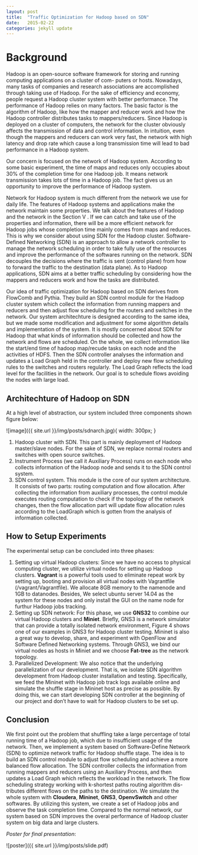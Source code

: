 ```yaml
---
layout: post
title:  "Traffic Optimization for Hadoop based on SDN"
date:   2015-02-22
categories: jekyll update
---
```


# Background

Hadoop is an open-source software framework for storing and running computing
applications on a cluster of com- puters or hosts. Nowadays, many tasks of
companies and research associations are accomplished through taking use of
Hadoop. For the sake of efficiency and economy, people request a Hadoop cluster
system with better performance. The performance of Hadoop relies on many factors.
The basic factor is the algorithm of Hadoop, like how the mapper and reducer
work and how the Hadoop controller distributes tasks to mappers/reducers.
Since Hadoop is deployed on a cluster of computers, the network for the cluster
obviously affects the transmission of data and control information. In intuition,
even though the mappers and reducers can work very fast, the network with high
latency and drop rate which cause a long transmission time will lead to bad
performance in a Hadoop system.

Our concern is focused on the network of Hadoop system. According to some basic
experiment, the time of maps and reduces only occupies about 30% of the
completion time for one Hadoop job. It means network transmission takes lots of
time in a Hadoop job. The fact gives us an opportunity to improve the
performance of Hadoop system.

Network for Hadoop system is much different from the network we use for daily
life. The features of Hadoop systems and applications make the network maintain
some properties. We talk about the features of Hadoop and the network in the
Section V . If we can catch and take use of the properties and information,
there will be a more efficient network for Hadoop jobs whose completion time
mainly comes from maps and reduces. This is why we consider about using SDN for
the Hadoop cluster. Software-Defined Networking (SDN) is an approach to allow a
network controller to manage the network scheduling in order to take fully use
of the resources and improve the performance of the softwares running on the
network. SDN decouples the decisions where the traffic is sent (control plane)
from how to forward the traffic to the destination (data plane). As to Hadoop
applications, SDN aims at a better traffic scheduling by considering how the
mappers and reducers work and how the tasks are distributed.

Our idea of traffic optimization for Hadoop based on SDN derives from FlowComb
and Pythia. They build an SDN control module for the Hadoop cluster system which
collect the information from running mappers and reducers and then adjust flow
scheduling for the routers and switches in the network. Our system architechture
is designed according to the same idea, but we made some modification and
adjustment for some algorithm details and implementation of the system. It is
mostly concerned about SDN for Hadoop that what kinds of information should be
collected and how the network and flows are scheduled. On the whole, we collect
information like the start/end time of hadoop map/recude tasks on each node and
the activities of HDFS. Then the SDN controller analyses the information and
updates a Load Graph held in the controller and deploy new flow scheduling rules
to the switches and routers regularly. The Load Graph reflects the load level
for the facilities in the network. Our goal is to schedule flows avoiding the
nodes with large load.

## Architechture of Hadoop on SDN

At a high level of abstraction, our system included three components shown figure
below:

![image]({{ site.url }}/img/posts/sdnarch.jpg){ width: 300px; }

1. Hadoop cluster with SDN. This part is mainly deployment of Hadoop
master/slave nodes. For the sake of SDN, we replace normal routers and switches
with open source switches.
2. Instrument Process (we call it Auxiliary Process) runs on each node who
collects information of the Hadoop node and sends it to the SDN control system.
3. SDN control system. This module is the core of our system architecture. It
consists of two parts: routing computation and flow allocation. After
collecting the information from auxiliary processes, the control module executes
routing computation to check if the topology of the network changes, then the
flow allocation part will update flow allocation rules according to the
LoadGraph which is gotten from the analysis of information collected.

## How to Setup Experiments

The experimental setup can be concluded into three phases:
1. Setting up virtual Hadoop clusters: Since we have no access to physical
computing cluster, we utilize virtual nodes for setting up Hadoop clusters.
**Vagrant** is a powerful tools used to eliminate repeat work by setting up,
booting and provision all virtual nodes with Vagrantfile
(/vagrant/Vagrantfile). We allocate 8GB memory to the namenode and 1GB to
datanodes. Besides, We select ubuntu server 14.04 as the system for these nodes
and only install the GUI on the name node for furthur Hadoop jobs tracking.
2. Setting up SDN network: For this phase, we use **GNS32** to combine our virtual
Hadoop clusters and **Miniet**. Briefly, GNS3 is a network simulator that can
provide a totally isolated network environment, Figure 4 shows one of our
examples in GNS3 for Hadoop cluster testing. Mininet is also a great way to
develop, share, and experiment with OpenFlow and Software Defined Networking
systems. Through GNS3, we bind our virtual nodes as hosts in Miniet and we
choose **Fat-tree** as the network topology.
3. Parallelized Development: We also notice that the underlying parallelization
of our development. That is, we isolate SDN algorithm development from Hadoop
cluster installation and testing. Specifically, we feed the Mininet with Hadoop
job track logs available online and simulate the shuffle stage in Mininet host
as precise as possible. By doing this, we can start developing SDN controller
at the beginning of our project and don’t have to wait for Hadoop clusters to be
set up.

## Conclusion
We first point out the problem that shuffling take a large percentage of total
running time of a Hadoop job, which due to insufficient usage of the network.
Then, we implement a system based on Software-Define Network (SDN) to optimize
network traffic for Hadoop shuffle stage. The idea is to build an SDN control
module to adjust flow scheduling and achieve a more balanced flow allocation.
The SDN controller collects the information from running mappers and reducers
using an Auxiliary Process, and then updates a Load Graph which reflects the
workload in the network. The flow scheduling strategy working with k-shortest
paths routing algorithm dis- tributes different flows on the paths to the
destination. We simulate the whole system with **Cloudera**, **Mininet**, **GNS3**,
**OpenvSwitch** and other softwares. By utilizing this system, we create a set of
Hadoop jobs and observe the task completion time. Compared to the normal network,
our system based on SDN improves the overal performance of Hadoop cluster system
on big data and large clusters.

_Poster for final presentation_:

![poster]({{ site.url }}/img/posts/slide.pdf)
